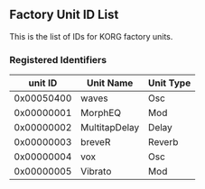 ## Factory Unit ID List

 This is the list of IDs for KORG factory units.
 
### Registered Identifiers

 | unit ID | Unit Name | Unit Type |
 | ---------- | ------------- | ------ |
 | 0x00050400 | waves         | Osc    |
 | 0x00000001 | MorphEQ       | Mod    |
 | 0x00000002 | MultitapDelay | Delay  |
 | 0x00000003 | breveR        | Reverb |
 | 0x00000004 | vox           | Osc    |
 | 0x00000005 | Vibrato       | Mod    |
